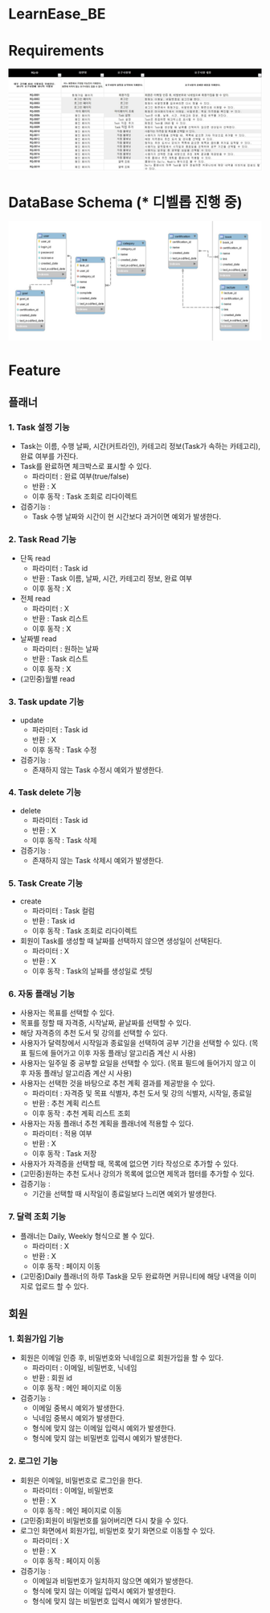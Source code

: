 # LearnEase_BE

# Requirements
![requirement](https://github.com/InQ-InQ-InQ-InQ-InQ/LearnEase_BE/blob/SangBeom/img/rq.JPG)

# DataBase Schema (* 디벨롭 진행 중)
![requirement](https://github.com/InQ-InQ-InQ-InQ-InQ/LearnEase_BE/blob/SangBeom/img/db_schema2.png)

# Feature
## 플래너
### 1. Task 설정 기능
- Task는 이름, 수행 날짜, 시간(커트라인), 카테고리 정보(Task가 속하는 카테고리), 완료 여부를 가진다.
- Task를 완료하면 체크박스로 표시할 수 있다.
  - 파라미터 : 완료 여부(true/false)
  - 반환 : X
  - 이후 동작 : Task 조회로 리다이렉트
- 검증기능 :
  - Task 수행 날짜와 시간이 현 시간보다 과거이면 예외가 발생한다.

<!--
  - 파라미터 : 
  - 반환 : 
  - 이후 동작 : 
-->
 
### 2. Task Read 기능
- 단독 read
  - 파라미터 : Task id
  - 반환 : Task 이름, 날짜, 시간, 카테고리 정보, 완료 여부
  - 이후 동작 : X
- 전체 read
  - 파라미터 : X
  - 반환 : Task 리스트
  - 이후 동작 : X
- 날짜별 read
  - 파라미터 : 원하는 날짜
  - 반환 : Task 리스트
  - 이후 동작 : X
- (고민중)월별 read
 
### 3. Task update 기능
- update
  - 파라미터 : Task id
  - 반환 : X
  - 이후 동작 : Task 수정
- 검증기능 :
  - 존재하지 않는 Task 수정시 예외가 발생한다.

### 4. Task delete 기능
- delete
  - 파라미터 : Task id
  - 반환 : X
  - 이후 동작 : Task 삭제
- 검증기능 :
  - 존재하지 않는 Task 삭제시 예외가 발생한다.
 
### 5. Task Create 기능
- create
  - 파라미터 : Task 컬럼
  - 반환 : Task id
  - 이후 동작 : Task 조회로 리다이렉트
- 회원이 Task를 생성할 때 날짜를 선택하지 않으면 생성일이 선택된다.
  - 파라미터 : X
  - 반환 : X
  - 이후 동작 : Task의 날짜를 생성일로 셋팅
 
### 6. 자동 플래닝 기능
- 사용자는 목표를 선택할 수 있다.
- 목표를 정할 때 자격증, 시작날짜, 끝날짜를 선택할 수 있다.
- 해당 자격증의 추천 도서 및 강의를 선택할 수 있다.
- 사용자가 달력창에서 시작일과 종료일을 선택하여 공부 기간을 선택할 수 있다. (목표 필드에 들어가고 이후 자동 플래닝 알고리즘 계산 시 사용)
- 사용자는 일주일 중 공부할 요일을 선택할 수 있다. (목표 필드에 들어가지 않고 이후 자동 플래닝 알고리즘 계산 시 사용)
- 사용자는 선택한 것을 바탕으로 추천 계획 결과를 제공받을 수 있다.
  - 파라미터 : 자격증 및 목표 식별자, 추천 도서 및 강의 식별자, 시작일, 종료일
  - 반환 : 추천 계획 리스트
  - 이후 동작 : 추천 계획 리스트 조회
- 사용자는 자동 플래너 추천 계획을 플래너에 적용할 수 있다.
  - 파라미터 : 적용 여부
  - 반환 : X
  - 이후 동작 : Task 저장
- 사용자가 자격증을 선택할 때, 목록에 없으면 기타 작성으로 추가할 수 있다.
- (고민중)원하는 추천 도서나 강의가 목록에 없으면 제목과 챕터를 추가할 수 있다.
  <!--
  - 파라미터 : 
  - 반환 : 
  - 이후 동작 :
  -->
- 검증기능 :
  - 기간을 선택할 때 시작일이 종료일보다 느리면 예외가 발생한다.

### 7. 달력 조회 기능
- 플래너는 Daily, Weekly 형식으로 볼 수 있다.
  - 파라미터 : X
  - 반환 : X
  - 이후 동작 : 페이지 이동
- (고민중)Daily 플래너의 하루 Task을 모두 완료하면 커뮤니티에 해당 내역을 이미지로 업로드 할 수 있다.

## 회원
### 1. 회원가입 기능
- 회원은 이메일 인증 후, 비밀번호와 닉네임으로 회원가입을 할 수 있다.
  - 파라미터 : 이메일, 비밀번호, 닉네임
  - 반환 : 회원 id
  - 이후 동작 : 메인 페이지로 이동
- 검증기능 :
  - 이메일 중복시 예외가 발생한다.
  - 닉네임 중복시 예외가 발생한다.
  - 형식에 맞지 않는 이메일 입력시 예외가 발생한다.
  - 형식에 맞지 않는 비밀번호 입력시 예외가 발생한다.
    
### 2. 로그인 기능
- 회원은 이메일, 비밀번호로 로그인을 한다.
  - 파라미터 : 이메일, 비밀번호
  - 반환 : X
  - 이후 동작 : 메인 페이지로 이동
- (고민중)회원이 비밀번호를 잃어버리면 다시 찾을 수 있다.
- 로그인 화면에서 회원가입, 비밀번호 찾기 화면으로 이동할 수 있다.
  - 파라미터 : X
  - 반환 : X
  - 이후 동작 : 페이지 이동
- 검증기능 :
  - 이메일과 비밀번호가 일치하지 않으면 예외가 발생한다.
  - 형식에 맞지 않는 이메일 입력시 예외가 발생한다.
  - 형식에 맞지 않는 비밀번호 입력시 예외가 발생한다.

